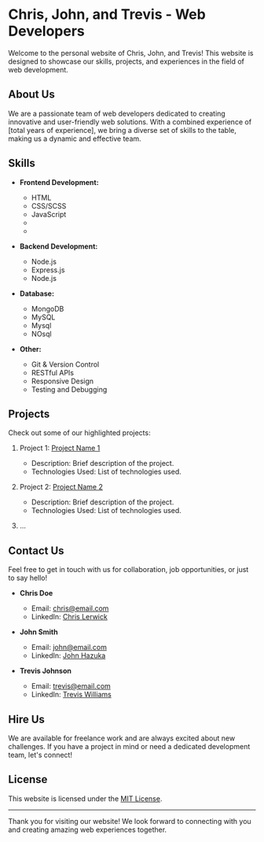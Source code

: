# Chris, John, and Trevis - Web Developers

Welcome to the personal website of Chris, John, and Trevis! This website is designed to showcase our skills, projects, and experiences in the field of web development.

## About Us

We are a passionate team of web developers dedicated to creating innovative and user-friendly web solutions. With a combined experience of [total years of experience], we bring a diverse set of skills to the table, making us a dynamic and effective team.

## Skills

- **Frontend Development:**
  - HTML
  - CSS/SCSS
  - JavaScript
  - 
  - 

- **Backend Development:**
  - Node.js
  - Express.js
  - Node.js

- **Database:**
  - MongoDB
  - MySQL
  - Mysql
  - NOsql

- **Other:**
  - Git & Version Control
  - RESTful APIs
  - Responsive Design
  - Testing and Debugging

## Projects

Check out some of our highlighted projects:

1. Project 1: [Project Name 1](link-to-project1)
   - Description: Brief description of the project.
   - Technologies Used: List of technologies used.

2. Project 2: [Project Name 2](link-to-project2)
   - Description: Brief description of the project.
   - Technologies Used: List of technologies used.

3. ...

## Contact Us

Feel free to get in touch with us for collaboration, job opportunities, or just to say hello!

- **Chris Doe**
  - Email: chris@email.com
  - LinkedIn: [Chris Lerwick](linkedin-link)

- **John Smith**
  - Email: john@email.com
  - LinkedIn: [John Hazuka](linkedin-link)

- **Trevis Johnson**
  - Email: trevis@email.com
  - LinkedIn: [Trevis Williams](linkedin-link)

## Hire Us

We are available for freelance work and are always excited about new challenges. If you have a project in mind or need a dedicated development team, let's connect!

## License

This website is licensed under the [MIT License](LICENSE).

---

Thank you for visiting our website! We look forward to connecting with you and creating amazing web experiences together.
